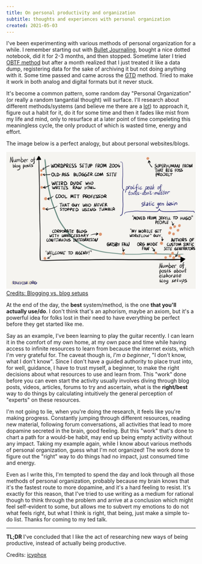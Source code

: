 ```yaml
---
title: On personal productivity and organization
subtitle: thoughts and experiences with personal organization
created: 2021-05-03
---
```


I've been experimenting with various methods of personal organization
for a while. I remember starting out with [Bullet
Journaling](https://bulletjournal.com/), bought a nice dotted notebook,
did it for 2-3 months, and then stopped. Sometime later I tried [OBTF
method](https://jeffhuang.com/productivity_text_file/) but after a month
realized that I just treated it like a data dump, registering data for
the sake of archiving it but not doing anything with it. Some time
passed and came across the [GTD](https://hamberg.no/gtd) method. Tried
to make it work in both analog and digital formats but it never stuck.

It's become a common pattern, some random day "Personal Organization"
(or really a random tangantial thought) will surface. I'll research
about different methods/systems (and believe me there are a
[lot](https://blog.doist.com/personal-productivity-methods/#getting-things-done"))
to approach it, figure out a habit for it, do it for some time and then
it fades like mist from my life and mind, only to resurface at a later
point of time compeleting this meaningless cycle, the only product of
which is wasted time, energy and effort.

The image below is a perfect analogy, but about personal websites/blogs.

![](./static/images/blogging.jpg)
[Credits: Blogging vs. blog setups](https://rakhim.org/honestly-undefined/19/)

At the end of the day, the **best** system/method, is the one **that
you'll actually use/do**. I don't think that's an aphorism, maybe an
axiom, but it's a powerful idea for folks lost in their need to have
everything be perfect before they get started like me.

Say as an example, I've been learning to play the guitar recently. I can
learn it in the comfort of my own home, at my own pace and time while
having access to infinite resources to learn from because the internet
exists, which I'm very grateful for. The caveat though is, _I'm a
beginner_, "I don't know, what I don't know". Since I don't have a
guided authority to place trust into, for well, guidance, I have to
trust myself, a beginner, to make the right decisions about what
resources to use and learn from. This "work" done before you can even
start the activity usually involves diving through blog posts, videos,
articles, forums to try and ascertain, what is the **right/best** way to
do things by calculating intuitively the general perception of "experts"
on these resources.

I'm not going to lie, when you're doing the research, it feels like
you're making progress. Constantly jumping through different resources,
reading new material, following forum conversations, all activities that
lead to more dopamine secreted in the brain, good feeling. But this
"work" that's done to chart a path for a would-be habit, may end up
being empty activity without any impact. Taking my example again, while
I know about various methods of personal organization, guess what I'm
not organized! The work done to figure out the "right" way to do things
had no impact, just consumed time and energy.

Even as I write this, I'm tempted to spend the day and look through all
those methods of personal organization, probably because my brain knows
that it's the fastest route to more dopamine, and it's a hard feeling to
resist. It's exactly for this reason, that I've tried to use writing as
a medium for rational though to think through the problem and arrive at
a conclusion which might feel self-evident to some, but allows me to
subvert my emotions to do not what feels right, but what I think is
right, that being, just make a simple to-do list. Thanks for coming to
my ted talk.

---

**TL;DR** I've concluded that I like the act of researching new ways of
being productive, instead of actually being productive.

Credits: [icyphox](https://icyphox.sh/)
